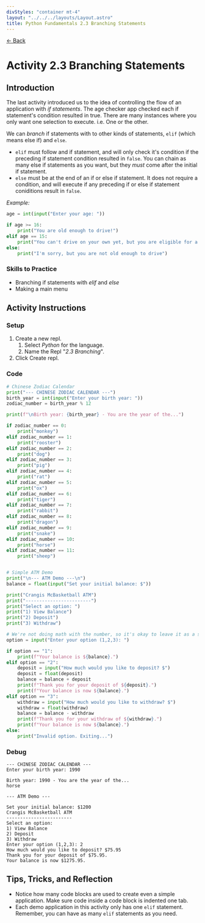```yaml
---
divStyles: "container mt-4"
layout: "../../../layouts/Layout.astro"
title: Python Fundamentals 2.3 Branching Statements
---
```


[← Back](/courses/python-fundamentals/)

# Activity 2.3 Branching Statements

## Introduction

The last activity introduced us to the idea of controlling the flow of an application with _if statements_. The age checker app checked each if statement's condition resulted in true. There are many instances where you only want one selection to execute. i.e. One or the other.

We can _branch_ if statements with to other kinds of statements, `elif` (which means else if) and `else`.

- `elif` must follow and if statement, and will only check it's condition if the preceding if statement condition resulted in `false`. You can chain as many else if statements as you want, but they _must_ come after the initial if statement.
- `else` must be at the end of an if or else if statement. It does not require a condition, and will execute if any preceding if or else if statement coniditions result in `false`.

_Example:_

```python
age = int(input("Enter your age: "))

if age >= 16:
    print("You are old enough to drive!")
elif age == 15:
    print("You can't drive on your own yet, but you are eligible for a learners permit.")
else:
    print("I'm sorry, but you are not old enough to drive")
```

### Skills to Practice

- Branching if statements with _elif_ and _else_
- Making a main menu

## Activity Instructions

### Setup

1. Create a new repl.
   1. Select _Python_ for the language.
   2. Name the Repl "_2.3 Branching_".
2. Click Create repl.

### Code

```python
# Chinese Zodiac Calendar
print("--- CHINESE ZODIAC CALENDAR ---")
birth_year = int(input("Enter your birth year: "))
zodiac_number = birth_year % 12

print(f"\nBirth year: {birth_year} - You are the year of the...")

if zodiac_number == 0:
    print("monkey")
elif zodiac_number == 1:
    print("rooster")
elif zodiac_number == 2:
    print("dog")
elif zodiac_number == 3:
    print("pig")
elif zodiac_number == 4:
    print("rat")
elif zodiac_number == 5:
    print("ox")
elif zodiac_number == 6:
    print("tiger")
elif zodiac_number == 7:
    print("rabbit")
elif zodiac_number == 8:
    print("dragon")
elif zodiac_number == 9:
    print("snake")
elif zodiac_number == 10:
    print("horse")
elif zodiac_number == 11:
    print("sheep")


# Simple ATM Demo
print("\n--- ATM Demo ---\n")
balance = float(input("Set your initial balance: $"))

print("Crangis McBasketball ATM")
print("------------------------")
print("Select an option: ")
print("1) View Balance")
print("2) Deposit")
print("3) Withdraw")

# We're not doing math with the number, so it's okay to leave it as a string.
option = input("Enter your option (1,2,3): ")

if option == "1":
    print(f"Your balance is ${balance}.")
elif option == "2":
    deposit = input("How much would you like to deposit? $")
    deposit = float(deposit)
    balance = balance + deposit
    print(f"Thank you for your deposit of ${deposit}.")
    print(f"Your balance is now ${balance}.")
elif option == "3":
    withdraw = input("How much would you like to withdraw? $")
    withdraw = float(withdraw)
    balance = balance - withdraw
    print(f"Thank you for your withdraw of ${withdraw}.")
    print(f"Your balance is now ${balance}.")
else:
    print("Invalid option. Exiting...")
```

### Debug

```
--- CHINESE ZODIAC CALENDAR ---
Enter your birth year: 1990

Birth year: 1990 - You are the year of the...
horse

--- ATM Demo ---

Set your initial balance: $1200
Crangis McBasketball ATM
------------------------
Select an option:
1) View Balance
2) Deposit
3) Withdraw
Enter your option (1,2,3): 2
How much would you like to deposit? $75.95
Thank you for your deposit of $75.95.
Your balance is now $1275.95.
```

## Tips, Tricks, and Reflection

- Notice how many code blocks are used to create even a simple application. Make sure code inside a code block is indented one tab.
- Each demo application in this activity only has one `elif` statement. Remember, you can have as many `elif` statements as you need.
